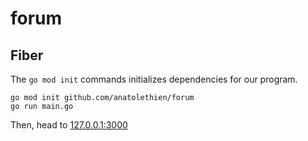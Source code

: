# forum

## Fiber

The `go mod init` commands initializes dependencies for our program.

```
go mod init github.com/anatolethien/forum
go run main.go
```

Then, head to [127.0.0.1:3000](http://127.0.0.1:3000/)

